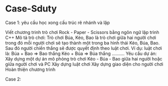 # Case-Sduty

Case 1: yêu cầu học xong cấu trúc rẽ nhánh và lặp

Viết chương trinh trò chơi Rock - Paper - Scissors bằng ngôn ngữ lập trình C++
Mô tả trò chơi: Trò chơi Búa, Kéo, Bao là trò chơi giữa hai người chơi trong đó mỗi người chơi sẽ tạo thành một trong ba hình thái Kéo, Búa, Bao. Sau đó người chiến thắng sẽ được quyết định theo luật chơi. 
Ví dụ: luật chơi là:
Búa + Bao => Bao thắng
Kéo + Búa => Búa thắng
..........
Yêu cầu dự án:
Xây dựng một dự án mô phỏng trò chơi Kéo - Búa - Bao giữa hai người hoặc giữa người chơi và PC
Xây dựng luật chơi
Xây dựng giao diện cho người chơi
Hoàn thiện chương trình

Case 2: 

 
